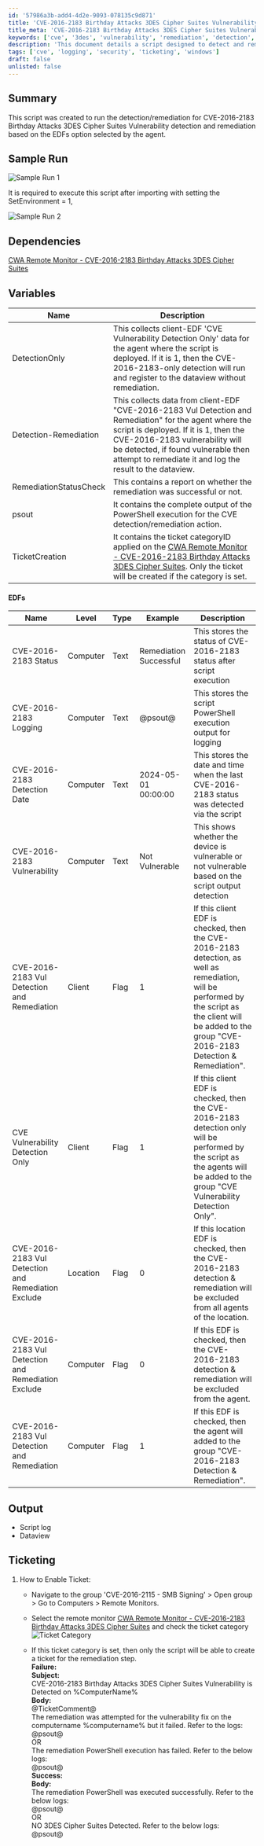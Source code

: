 ```yaml
---
id: '57986a3b-add4-4d2e-9093-078135c9d871'
title: 'CVE-2016-2183 Birthday Attacks 3DES Cipher Suites Vulnerability Detection and Remediation'
title_meta: 'CVE-2016-2183 Birthday Attacks 3DES Cipher Suites Vulnerability Detection and Remediation'
keywords: ['cve', '3des', 'vulnerability', 'remediation', 'detection', 'script']
description: 'This document details a script designed to detect and remediate the CVE-2016-2183 Birthday Attacks vulnerability related to 3DES cipher suites. It outlines the required execution settings, dependencies, variables, output, and ticketing processes for effective vulnerability management.'
tags: ['cve', 'logging', 'security', 'ticketing', 'windows']
draft: false
unlisted: false
---
```

## Summary

This script was created to run the detection/remediation for CVE-2016-2183 Birthday Attacks 3DES Cipher Suites Vulnerability detection and remediation based on the EDFs option selected by the agent.

## Sample Run

![Sample Run 1](../../../static/img/CVE-2016-2183-Birthday-Attacks-3DES-Cipher-Suites-Remediation/image_1.png)

It is required to execute this script after importing with setting the SetEnvironment = 1,

![Sample Run 2](../../../static/img/CVE-2016-2183-Birthday-Attacks-3DES-Cipher-Suites-Remediation/image_2.png)

## Dependencies

[CWA Remote Monitor - CVE-2016-2183 Birthday Attacks 3DES Cipher Suites](<../monitors/CVE-2016-2183 Birthday Attacks 3DES Cipher Suites.md>)

## Variables

| Name                          | Description                                                                                                                                                                                                                                   |
|-------------------------------|-----------------------------------------------------------------------------------------------------------------------------------------------------------------------------------------------------------------------------------------------|
| DetectionOnly                 | This collects client-EDF 'CVE Vulnerability Detection Only' data for the agent where the script is deployed. If it is 1, then the CVE-2016-2183-only detection will run and register to the dataview without remediation.                      |
| Detection-Remediation         | This collects data from client-EDF "CVE-2016-2183 Vul Detection and Remediation" for the agent where the script is deployed. If it is 1, then the CVE-2016-2183 vulnerability will be detected, if found vulnerable then attempt to remediate it and log the result to the dataview. |
| RemediationStatusCheck        | This contains a report on whether the remediation was successful or not.                                                                                                                                                                   |
| psout                         | It contains the complete output of the PowerShell execution for the CVE detection/remediation action.                                                                                                                                       |
| TicketCreation                | It contains the ticket categoryID applied on the [CWA Remote Monitor - CVE-2016-2183 Birthday Attacks 3DES Cipher Suites](<../monitors/CVE-2016-2183 Birthday Attacks 3DES Cipher Suites.md>). Only the ticket will be created if the category is set.         |

#### EDFs

| Name                                             | Level       | Type  | Example                      | Description                                                                                      |
|--------------------------------------------------|-------------|-------|------------------------------|--------------------------------------------------------------------------------------------------|
| CVE-2016-2183 Status                             | Computer    | Text  | Remediation Successful       | This stores the status of CVE-2016-2183 status after script execution                          |
| CVE-2016-2183 Logging                            | Computer    | Text  | @psout@                     | This stores the script PowerShell execution output for logging                                   |
| CVE-2016-2183 Detection Date                     | Computer    | Text  | 2024-05-01 00:00:00        | This stores the date and time when the last CVE-2016-2183 status was detected via the script    |
| CVE-2016-2183 Vulnerability                      | Computer    | Text  | Not Vulnerable              | This shows whether the device is vulnerable or not vulnerable based on the script output detection |
| CVE-2016-2183 Vul Detection and Remediation      | Client      | Flag  | 1                            | If this client EDF is checked, then the CVE-2016-2183 detection, as well as remediation, will be performed by the script as the client will be added to the group "CVE-2016-2183 Detection & Remediation". |
| CVE Vulnerability Detection Only                 | Client      | Flag  | 1                            | If this client EDF is checked, then the CVE-2016-2183 detection only will be performed by the script as the agents will be added to the group "CVE Vulnerability Detection Only". |
| CVE-2016-2183 Vul Detection and Remediation Exclude | Location    | Flag  | 0                            | If this location EDF is checked, then the CVE-2016-2183 detection & remediation will be excluded from all agents of the location. |
| CVE-2016-2183 Vul Detection and Remediation Exclude | Computer    | Flag  | 0                            | If this EDF is checked, then the CVE-2016-2183 detection & remediation will be excluded from the agent. |
| CVE-2016-2183 Vul Detection and Remediation      | Computer    | Flag  | 1                            | If this EDF is checked, then the agent will added to the group "CVE-2016-2183 Detection & Remediation". |

## Output

- Script log
- Dataview

## Ticketing

1. How to Enable Ticket:
   - Navigate to the group 'CVE-2016-2115 - SMB Signing' > Open group > Go to Computers > Remote Monitors.
   - Select the remote monitor [CWA Remote Monitor - CVE-2016-2183 Birthday Attacks 3DES Cipher Suites](<../monitors/CVE-2016-2183 Birthday Attacks 3DES Cipher Suites.md>) and check the ticket category  
   ![Ticket Category](../../../static/img/CVE-2016-2183-Birthday-Attacks-3DES-Cipher-Suites-Remediation/image_3.png)

   - If this ticket category is set, then only the script will be able to create a ticket for the remediation step.  
     **Failure:**  
     **Subject:**  
     CVE-2016-2183 Birthday Attacks 3DES Cipher Suites Vulnerability is Detected on %ComputerName%  
     **Body:**  
     @TicketComment@  
     The remediation was attempted for the vulnerability fix on the computername %computername% but it failed. Refer to the logs:  
     @psout@  
     OR  
     The remediation PowerShell execution has failed. Refer to the below logs:  
     @psout@  
     **Success:**  
     **Body:**  
     The remediation PowerShell was executed successfully. Refer to the below logs:  
     @psout@  
     OR  
     NO 3DES Cipher Suites Detected. Refer to the below logs:  
     @psout@












